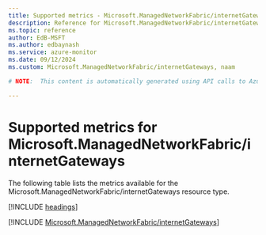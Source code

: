 ```yaml
---
title: Supported metrics - Microsoft.ManagedNetworkFabric/internetGateways
description: Reference for Microsoft.ManagedNetworkFabric/internetGateways metrics in Azure Monitor.
ms.topic: reference
author: EdB-MSFT
ms.author: edbaynash
ms.service: azure-monitor
ms.date: 09/12/2024
ms.custom: Microsoft.ManagedNetworkFabric/internetGateways, naam

# NOTE:  This content is automatically generated using API calls to Azure. Any edits made on these files will be overwritten in the next run of the script. 

---
```


  
# Supported metrics for Microsoft.ManagedNetworkFabric/internetGateways
  
The following table lists the metrics available for the Microsoft.ManagedNetworkFabric/internetGateways resource type.  
  
  
[!INCLUDE [headings](~/reusable-content/ce-skilling/azure/includes/azure-monitor/reference/metrics/metrics-headings.md)]  
  
 

[!INCLUDE [Microsoft.ManagedNetworkFabric/internetGateways](~/reusable-content/ce-skilling/azure/includes/azure-monitor/reference/metrics/microsoft-managednetworkfabric-internetgateways-metrics-include.md)]  

